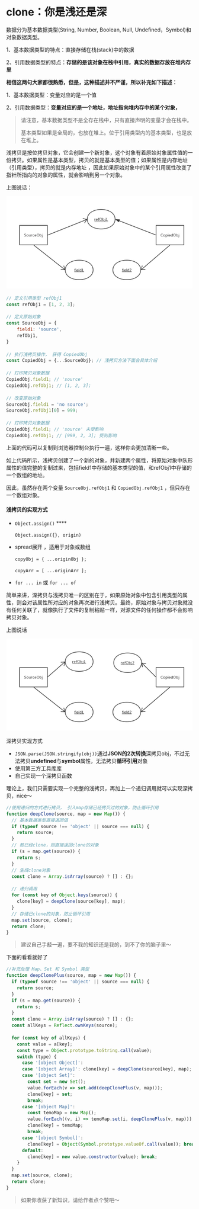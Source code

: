 # clone：你是浅还是深

数据分为基本数据类型\(String, Number, Boolean, Null, Undefined，Symbol\)和对象数据类型。

1、基本数据类型的特点：直接存储在栈\(stack\)中的数据

2、引用数据类型的特点：**存储的是该对象在栈中引用，真实的数据存放在堆内存里**

**相信这两句大家都很熟悉，但是，这种描述并不严谨，所以补充如下描述：**

1、基本数据类型：变量对应的是一个值

2、引用数据类型：**变量对应的是一个地址，地址指向堆内存中的某个对象，**

> 请注意，基本数据类型不是全存在栈中，只有直接声明的变量才会在栈中。
>
> 基本类型如果是全局的，也放在堆上。位于引用类型内的基本类型，也是放在堆上。

浅拷贝是按位拷贝对象，它会创建一个新对象，这个对象有着原始对象属性值的一份拷贝。如果属性是基本类型，拷贝的就是基本类型的值；如果属性是内存地址（引用类型），拷贝的就是内存地址 ，因此如果原始对象中的某个引用属性改变了指针所指向的对象的属性，就会影响到另一个对象。

上图说话：

![](../.gitbook/assets/image%20%282%29.png)

```javascript
// 定义引用类型 refObj1
const refObj1 = [1, 2, 3];

// 定义原始对象
const SourceObj = {
    field1: 'source',
    refObj1,
}

// 执行浅拷贝操作， 获得 CopiedObj
const CopiedObj = {...SourceObj}; // 浅拷贝方法下面会具体介绍

// 打印拷贝对象数据
CopiedObj.field1; // 'source'
CopiedObj.refObj1; // [1, 2, 3];

// 改变原始对象
SourceObj.field1 = 'no source';
SourceObj.refObj1[0] = 999;

// 打印拷贝对象数据
CopiedObj.field1; // 'source' 未受影响
CopiedObj.refObj1; // [999, 2, 3]; 受到影响
```

上面的代码可以复制到浏览器控制台执行一遍，这样你会更加清晰一些。

如上代码所示，浅拷贝创建了一个新的对象，并新建两个属性，将原始对象中队形属性的值完整的复制过来，包括field1中存储的基本类型的值，和refObj1中存储的一个数组的地址。

因此，虽然存在两个变量 `SourceObj.refObj1` 和 `CopiedObj.refObj1` ，但只存在一个数组对象。

#### 浅拷贝的实现方式

* `Object.assign()`  ****

  `Object.assign({}, origin)` 

* spread展开 ，适用于对象或数组

  `copyObj = { ...originObj };`

  `copyArr = [ ...originArr ];`

* `for ... in` 或 `for ... of`

简单来讲，深拷贝与浅拷贝唯一的区别在于，如果原始对象中包含引用类型的属性，则会对该属性所对应的对象再次进行浅拷贝。最终，原始对象与拷贝对象就没有任何关联了，就像执行了文件的复制粘贴一样，对源文件的任何操作都不会影响拷贝对象。

上图说话

![](../.gitbook/assets/image%20%281%29.png)

深拷贝实现方式

* `JSON.parse(JSON.stringify(obj))`通过**JSON的2次转换**深拷贝obj，不过无法拷贝**undefined**与**symbol**属性，无法拷贝**循环引用**对象
* 使用第三方工具库库
* 自己实现一个深拷贝函数

理论上，我们只需要实现一个完整的浅拷贝，再加上一个递归调用就可以实现深拷贝，nice～

```javascript
//使用递归的方式进行拷贝， 引入map存储已经拷贝过的对象，防止循环引用
function deepClone(source, map = new Map()) {
  // 基本数据类型直接返回值
  if (typeof source !== 'object' || source === null) {
    return source;
  }
  // 若已经clone，则直接返回clone的对象
  if (s = map.get(source)) {
    return s;
  }
  // 生成clone对象
  const clone = Array.isArray(source) ? [] : {};

  // 递归调用
  for (const key of Object.keys(source)) {
    clone[key] = deepClone(source[key], map);
  }
  // 存储已clone的对象，防止循环引用
  map.set(source, clone);
  return clone;
}

```

> 建议自己手敲一遍，要不我的知识还是我的，到不了你的脑子里～

下面的看看就好了

```javascript
//补充处理 Map、Set 和 Symbol 类型
function deepClonePlus(source, map = new Map()) {
  if (typeof source !== 'object' || source === null) {
    return source;
  }
  if (s = map.get(source)) {
    return s;
  }
  const clone = Array.isArray(source) ? [] : {};
  const allKeys = Reflect.ownKeys(source);

  for (const key of allKeys) {
    const value = a[key];
    const type = Object.prototype.toString.call(value);
    switch (type) {
      case '[object Object]':
      case '[object Array]': clone[key] = deepClone(source[key], map); break;
      case '[object Set]':
        const set = new Set();
        value.forEach(v => set.add(deepClonePlus(v, map)));
        clone[key] = set;
        break;
      case '[object Map]':
        const temoMap = new Map();
        value.forEach((v, i) => temoMap.set(i, deepClonePlus(v, map)));
        clone[key] = temoMap;
        break;
      case '[object Symbol]':
        clone[key] = Object(Symbol.prototype.valueOf.call(value)); break;
      default:
        clone[key] = new value.constructor(value); break;
    }
  }
  map.set(source, clone);
  return clone;
}
```

> 如果你收获了新知识，请给作者点个赞吧～



